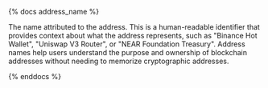 {% docs address_name %}

The name attributed to the address. This is a human-readable identifier that provides context about what the address represents, such as "Binance Hot Wallet", "Uniswap V3 Router", or "NEAR Foundation Treasury". Address names help users understand the purpose and ownership of blockchain addresses without needing to memorize cryptographic addresses.

{% enddocs %}
